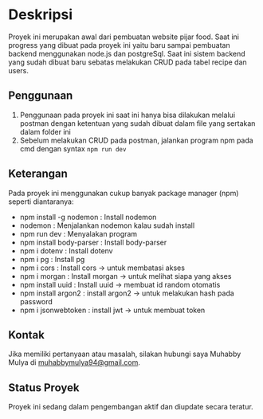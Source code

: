# Deskripsi

Proyek ini merupakan awal dari pembuatan website pijar food. Saat ini progress yang dibuat pada proyek ini yaitu baru sampai pembuatan backend menggunakan node.js dan postgreSql. Saat ini sistem backend yang sudah dibuat baru sebatas melakukan CRUD pada tabel recipe dan users.

## Penggunaan

1. Penggunaan pada proyek ini saat ini hanya bisa dilakukan melalui postman dengan ketentuan yang sudah dibuat dalam file yang sertakan dalam folder ini
2. Sebelum melakukan CRUD pada postman, jalankan program npm pada cmd dengan syntax `npm run dev`

## Keterangan

Pada proyek ini menggunakan cukup banyak package manager (npm) seperti diantaranya:
-	npm install -g nodemon		: Install nodemon
-	nodemon				        : Menjalankan nodemon kalau sudah install
-	npm run dev				    : Menyalakan program
-	npm install body-parser		: Install body-parser
-	npm i dotenv				: Install dotenv
-	npm i pg				    : Install pg
-	npm i cors				    : Install cors -> untuk membatasi akses
-	npm i morgan				: Install morgan -> untuk melihat siapa yang akses
-	npm install uuid			: Install uuid -> membuat id random otomatis
-	npm install argon2 			: install argon2 -> untuk melakukan hash pada password
-	npm i jsonwebtoken			: install jwt -> untuk membuat token


## Kontak

Jika memiliki pertanyaan atau masalah, silakan hubungi saya Muhabby Mulya di muhabbymulya94@gmail.com.

## Status Proyek

Proyek ini sedang dalam pengembangan aktif dan diupdate secara teratur.